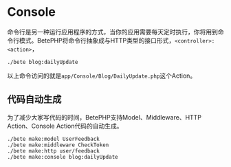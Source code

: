 # Console

命令行是另一种运行应用程序的方式，当你的应用需要每天定时执行，你将用到命令行模式。BetePHP将命令行抽象成与HTTP类型的接口形式，```<controller>:<action>```，
```
./bete blog:dailyUpdate
```
以上命令访问的就是```app/Console/Blog/DailyUpdate.php```这个Action。


## 代码自动生成

为了减少大家写代码的时间，BetePHP支持Model、Middleware、HTTP Action、Console Action代码的自动生成。

```
./bete make:model UserFeedback
./bete make:middleware CheckToken
./bete make:http user/feedback
./bete make:console blog:dailyUpdate
```

